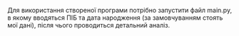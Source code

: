 Для використання створеної програми потрібно запустити файл main.py, в якому вводяться ПІБ та дата народження (за замовчуванням стоять мої дані), після чього проводиться детальний аналіз.
